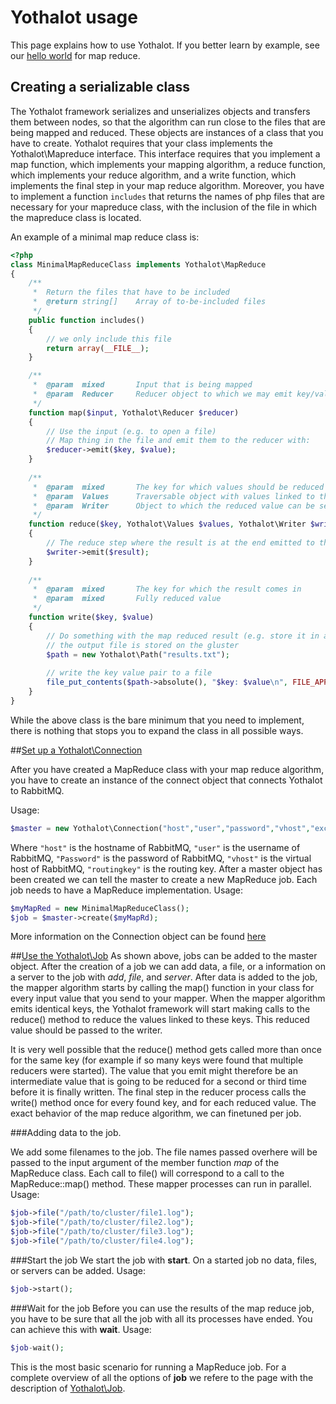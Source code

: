 # Yothalot usage

This page explains how to use Yothalot. If you better learn by example, see our [hello world](Yothalot/hellowordl) for map reduce.


## Creating a serializable class

The Yothalot framework serializes and unserializes objects and transfers
them between nodes, so that the algorithm can run close to the files 
that are being mapped and reduced. These objects are instances of a class that you have to
create. Yothalot requires that your class implements the Yothalot\Mapreduce interface.
This interface requires that you implement a map function, which implements your mapping algorithm, a reduce function, which implements your reduce algorithm, and a write function, which implements the final step in your map reduce algorithm. Moreover, you have to implement a function `includes` that returns the names of php files that are necessary for your mapreduce class, with the inclusion of the file in which the mapreduce class is located.

An example of a minimal map reduce class is:
```php
<?php
class MinimalMapReduceClass implements Yothalot\MapReduce
{     
    /**
     *  Return the files that have to be included 
     *  @return string[]    Array of to-be-included files
     */
    public function includes()
    {
        // we only include this file
        return array(__FILE__);
    }

    /**
     *  @param  mixed       Input that is being mapped 
     *  @param  Reducer     Reducer object to which we may emit key/value pairs
     */
    function map($input, Yothalot\Reducer $reducer)
    {
        // Use the input (e.g. to open a file)
        // Map thing in the file and emit them to the reducer with:
        $reducer->emit($key, $value);
    }
    
    /**
     *  @param  mixed       The key for which values should be reduced
     *  @param  Values      Traversable object with values linked to the key
     *  @param  Writer      Object to which the reduced value can be sent
     */
    function reduce($key, Yothalot\Values $values, Yothalot\Writer $writer)
    {
        // The reduce step where the result is at the end emitted to the writer
        $writer->emit($result);
    }
    
    /**
     *  @param  mixed       The key for which the result comes in
     *  @param  mixed       Fully reduced value
     */
    function write($key, $value)
    {
        // Do something with the map reduced result (e.g. store it in a file on the gluster).
        // the output file is stored on the gluster
        $path = new Yothalot\Path("results.txt");
    
        // write the key value pair to a file
        file_put_contents($path->absolute(), "$key: $value\n", FILE_APPEND);
    }
}
```
While the above class is the bare minimum that you need to implement,
there is nothing that stops you to expand the class in all possible ways.

##[Set up a Yothalot\Connection](Yothalot/connection)

After you have created a MapReduce class with your map reduce algorithm, you have to create an instance of the connect object that connects Yothalot to RabbitMQ.

Usage:
```php
$master = new Yothalot\Connection("host","user","password","vhost","exchange","routingkey");
```
Where `"host"` is the hostname of RabbitMQ, `"user"` is the username of RabbitMQ, `"Password"` is the password of RabbitMQ, `"vhost"` is the virtual host of RabbitMQ, `"routingkey"` is the routing key.
After a master object has been created we can tell the master to create a new MapReduce job. Each job needs to have a MapReduce implementation. Usage:
```php
$myMapRed = new MinimalMapReduceClass(); 
$job = $master->create($myMapRd);
```
More information on the Connection object can be found [here](Yothalot/connection)

##[Use the Yothalot\Job](Yothalot/job)
As shown above, jobs can be added to the master object. After the creation 
of a job we can add data, a file, or a information on a server to the job with 
*add*, *file*, and *server*. After 
data is added to the job, the mapper algorithm starts by calling the map()
function in your class for every input value that you send to your mapper.
When the mapper algorithm emits identical keys, the Yothalot framework
will start making calls to the reduce() method to reduce the values 
linked to these keys. This reduced value should be passed to the writer.

It is very well possible that the reduce() method gets called more than
once for the same key (for example if so many keys were found that 
multiple reducers were started). The value that you emit might therefore
be an intermediate value that is going to be reduced for a second or
third time before it is finally written.
The final step in the reducer process calls the write() method once for 
every found key, and for each reduced value. The exact behavior of the map
reduce algorithm, we can finetuned per job.

###Adding data to the job.

We add some filenames to the job. The file names passed overhere will be passed to the input argument of the member function *map* of the MapReduce class. Each call to file() will correspond to a call to the MapReduce::map() method. These mapper processes can run in parallel. Usage:
```php
$job->file("/path/to/cluster/file1.log");
$job->file("/path/to/cluster/file2.log");
$job->file("/path/to/cluster/file3.log");
$job->file("/path/to/cluster/file4.log");
```

###Start the job
We start the job with **start**. On a started job no data, files, or servers can be added. Usage:
```php
$job->start();
```

###Wait for the job
Before you can use the results of the map reduce job, you have to be sure that all the job with all its processes have ended. You can achieve this with **wait**. Usage:
```php
$job-wait();
```

This is the most basic scenario for running a MapReduce job. For a complete overview of all the options of **job** we refere to the page with the description of [Yothalot\Job](Yothalot/job).
